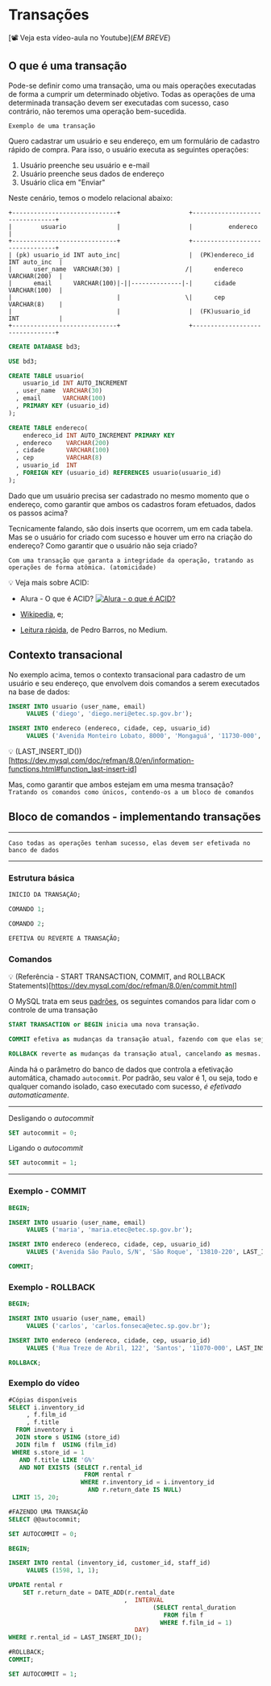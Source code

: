 # Transações

[📽 Veja esta vídeo-aula no Youtube](_EM BREVE_)

## O que é uma transação

Pode-se definir como uma transação, uma ou mais operações executadas de forma a cumprir um determinado objetivo.
Todas as operações de uma determinada transação devem ser executadas com sucesso, caso contrário, não teremos uma operação bem-sucedida.

`Exemplo de uma transação`

Quero cadastrar um usuário e seu endereço, em um formulário de cadastro rápido de compra. Para isso, o usuário executa as seguintes operações:

1. Usuário preenche seu usuário e e-mail
2. Usuário preenche seus dados de endereço
3. Usuário clica em "Enviar"

Neste cenário, temos o modelo relacional abaixo:

```text
+-----------------------------+                   +--------------------------------+
|        usuario              |                   |          endereco              |
+-----------------------------+                   +--------------------------------+
| (pk) usuario_id INT auto_inc|                   |  (PK)endereco_id INT auto_inc  |
|      user_name  VARCHAR(30) |                  /|      endereco    VARCHAR(200)  |
|      email      VARCHAR(100)|-||--------------|-|      cidade      VARCHAR(100)  |
|                             |                  \|      cep         VARCHAR(8)    |
|                             |                   |  (FK)usuario_id  INT           |
+-----------------------------+                   +--------------------------------+
```

```sql
CREATE DATABASE bd3;

USE bd3;

CREATE TABLE usuario(
    usuario_id INT AUTO_INCREMENT 
  , user_name  VARCHAR(30)
  , email      VARCHAR(100)
  , PRIMARY KEY (usuario_id) 
);

CREATE TABLE endereco(
    endereco_id INT AUTO_INCREMENT PRIMARY KEY
  , endereco    VARCHAR(200)
  , cidade      VARCHAR(100)
  , cep         VARCHAR(8)
  , usuario_id  INT 
  , FOREIGN KEY (usuario_id) REFERENCES usuario(usuario_id)
);
```

Dado que um usuário precisa ser cadastrado no mesmo momento que o endereço, como garantir que ambos os cadastros foram efetuados, dados os passos acima?

Tecnicamente falando, são dois inserts que ocorrem, um em cada tabela.
Mas se o usuário for criado com sucesso e houver um erro na criação do endereço? Como garantir que o usuário não seja criado?

```text
Com uma transação que garanta a integridade da operação, tratando as operações de forma atômica. (atomicidade)
```

💡 Veja mais sobre ACID:

* Alura - O que é ACID?
[![Alura - o que é ACID?](https://img.youtube.com/vi/NtOBPtlnK8w/0.jpg)](https://www.youtube.com/watch?v=NtOBPtlnK8w)

* [Wikipedia](https://pt.wikipedia.org/wiki/ACID), e;
* [Leitura rápida](https://medium.com/opensanca/o-que-%C3%A9-acid-59b11a81e2c6), de Pedro Barros, no Medium.

## Contexto transacional

No exemplo acima, temos o contexto transacional para cadastro de um usuário e seu endereço, que envolvem dois comandos a serem executados na base de dados:

```sql
INSERT INTO usuario (user_name, email)
     VALUES ('diego', 'diego.neri@etec.sp.gov.br');

INSERT INTO endereco (endereco, cidade, cep, usuario_id)
     VALUES ('Avenida Monteiro Lobato, 8000', 'Mongaguá', '11730-000', LAST_INSERT_ID());
```

💡 (LAST_INSERT_ID())[<https://dev.mysql.com/doc/refman/8.0/en/information-functions.html#function_last-insert-id>]

Mas, como garantir que ambos estejam em uma mesma transação?
`Tratando os comandos como únicos, contendo-os a um bloco de comandos`

## Bloco de comandos - implementando transações

---

```Se alguma operação dentro de uma transação falhar, TODA a transação falhará e deve ser revertida no banco de dados. 
Caso todas as operações tenham sucesso, elas devem ser efetivada no banco de dados
```

---

### Estrutura básica

```sql
INICIO DA TRANSAÇÃO;

COMANDO 1;

COMANDO 2;

EFETIVA OU REVERTE A TRANSAÇÃO;
```

### Comandos

💡 (Referência - START TRANSACTION, COMMIT, and ROLLBACK Statements)[<https://dev.mysql.com/doc/refman/8.0/en/commit.html>]

O MySQL trata em seus [padrões](<https://dev.mysql.com/doc/refman/8.0/en/compatibility.html>), os seguintes comandos para lidar com o controle de uma transação

```sql
START TRANSACTION or BEGIN inicia uma nova transação.

COMMIT efetiva as mudanças da transação atual, fazendo com que elas sejam permanentes na base de dados.

ROLLBACK reverte as mudanças da transação atual, cancelando as mesmas.

```

Ainda há o parâmetro do banco de dados que controla a efetivação automática, chamado `autocommit`.
Por padrão, seu valor é 1, ou seja, todo e qualquer comando isolado, caso executado com sucesso, *é efetivado automaticamente*.

---
Desligando o _autocommit_

```sql
SET autocommit = 0;
```

Ligando o _autocommit_

```sql
SET autocommit = 1;
```

---

### Exemplo - COMMIT

```sql
BEGIN;

INSERT INTO usuario (user_name, email)
     VALUES ('maria', 'maria.etec@etec.sp.gov.br');

INSERT INTO endereco (endereco, cidade, cep, usuario_id)
     VALUES ('Avenida São Paulo, S/N', 'São Roque', '13810-220', LAST_INSERT_ID());

COMMIT;
```

### Exemplo - ROLLBACK

```sql
BEGIN;

INSERT INTO usuario (user_name, email)
     VALUES ('carlos', 'carlos.fonseca@etec.sp.gov.br');

INSERT INTO endereco (endereco, cidade, cep, usuario_id)
     VALUES ('Rua Treze de Abril, 122', 'Santos', '11070-000', LAST_INSERT_ID());

ROLLBACK;
```

### Exemplo do vídeo

```sql
#Cópias disponíveis
SELECT i.inventory_id
     , f.film_id
     , f.title
  FROM inventory i
  JOIN store s USING (store_id)
  JOIN film f  USING (film_id)
 WHERE s.store_id = 1
   AND f.title LIKE 'G%'
   AND NOT EXISTS (SELECT r.rental_id 
                     FROM rental r
                    WHERE r.inventory_id = i.inventory_id
                      AND r.return_date IS NULL)
 LIMIT 15, 20;

#FAZENDO UMA TRANSAÇÃO
SELECT @@autocommit;

SET AUTOCOMMIT = 0;

BEGIN;

INSERT INTO rental (inventory_id, customer_id, staff_id)
     VALUES (1598, 1, 1);

UPDATE rental r 
    SET r.return_date = DATE_ADD(r.rental_date
                                ,  INTERVAL
                                        (SELECT rental_duration
                                           FROM film f
                                          WHERE f.film_id = 1)
                                   DAY)
WHERE r.rental_id = LAST_INSERT_ID();

#ROLLBACK;
COMMIT;

SET AUTOCOMMIT = 1;
```
